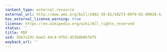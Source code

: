 ```yaml
---
content_type: external-resource
external_url: http://www.ams.org/bull/2002-39-01/S0273-0979-01-00920-X/S0273-0979-01-00920-X.pdf
has_external_license_warning: true
license: https://en.wikipedia.org/wiki/All_rights_reserved
status: ''
title: PDF
uid: 5bb7a291-bae2-44c4-9fb2-d53b0b8bfbf5
wayback_url: ''
---
```

